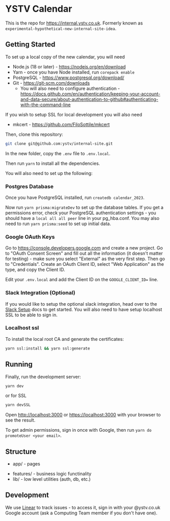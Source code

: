 # YSTV Calendar

This is the repo for https://internal.ystv.co.uk.
Formerly known as `experimental-hypothetical-new-internal-site-idea`.

## Getting Started

To set up a local copy of the new calendar, you will need

- Node.js (18 or later) - https://nodejs.org/en/download
- Yarn - once you have Node installed, run `corepack enable`
- PostgreSQL - https://www.postgresql.org/download/
- Git - https://git-scm.com/downloads
  - You will also need to configure authentication - https://docs.github.com/en/authentication/keeping-your-account-and-data-secure/about-authentication-to-github#authenticating-with-the-command-line

If you wish to setup SSL for local development you will also need

- mkcert - https://github.com/FiloSottile/mkcert

Then, clone this repository:

```sh
git clone git@github.com:ystv/internal-site.git
```

In the new folder, copy the `.env` file to `.env.local`.

Then run `yarn` to install all the dependencies.

You will also need to set up the following:

### Postgres Database

Once you have PostgreSQL installed, run `createdb calendar_2023`.

Now run `yarn prisma:migrateDev` to set up the database tables.
If you get a permissions error, check your PostgreSQL authentication settings - you should have a `local all all peer` line in your pg_hba.conf.
You may also need to run `yarn prisma:seed` to set up initial data.

### Google OAuth Keys

Go to https://console.developers.google.com and create a new project.
Go to "OAuth Consent Screen" and fill out all the information (it doesn't matter for testing) - make sure you select "External" as the very first step.
Then go to "Credentials".
Create an OAuth Client ID, select "Web Application" as the type, and copy the Client ID.

Edit your `.env.local` and add the Client ID on the `GOOGLE_CLIENT_ID=` line.

### Slack Integration (Optional)

If you would like to setup the optional slack integration, head over to the [Slack Setup](/docs/setup_slack.md) docs to get started. You will also need to have setup localhost SSL to be able to sign in.

### Localhost ssl

To install the local root CA and generate the certificates:

```bash
yarn ssl:install && yarn ssl:generate
```

## Running

Finally, run the development server:

```bash
yarn dev
```

or for SSL

```bash
yarn devSSL
```

Open [http://localhost:3000](http://localhost:3000) or [https://localhost:3000](https://localhost:3000) with your browser to see the result.

To get admin permissions, sign in once with Google, then run `yarn do promoteUser <your email>`.

## Structure

- app/ - pages
<!-- TODO - https://linear.app/ystv/issue/WEB-101/api-time
- app/api/ - api routes (trpc and REST)
  -->
- features/ - business logic functinality
- lib/ - low level utilities (auth, db, etc.)

## Development

We use [Linear](https://linear.app/ystv) to track issues - to access it, sign in with your @ystv.co.uk Google account (ask a Computing Team member if you don't have one).
